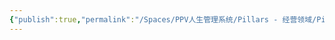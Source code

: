 ```yaml
---
{"publish":true,"permalink":"/Spaces/PPV人生管理系统/Pillars - 经营领域/Pillars - 人生经营领域/运动/增肌减脂计划/力量训练动作库/坐姿腿弯举.md","created":"2025-07-07T18:43:34.418+08:00","modified":"2025-07-09T00:22:52.372+08:00","published":"2025-07-09T00:22:52.372+08:00","cssclasses":""}
---
```


